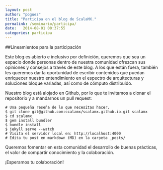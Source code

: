 ```yaml
---
layout: post
author: "poguez"
title: "Participa en el blog de ScalaMX."
permalink: /seminario/participa/
date:   2014-08-01 00:37:55
categories: participa
---
```


##Lineamientos para la participación

Este blog es abierto e inclusivo por definición, queremos que  sea un espacio donde
personas dentro de nuestra comunidad ofrezcan sus opiniones y consejos a través
de este blog. A los que están fuera, también les queremos dar la oportunidad de
escribir contenidos  que puedan enriquecer nuestro entendimiento
en el espectro de arquitecturas y soluciones bloque variadas, así como
de cómputo distribuido.

Nuestro blog está alojado en Github, por lo que te invitamos a clonar
el repositorio y a mandarnos un pull request:

```
# Una pequeña reseña de lo que necesitas hacer.
$ git clone git@github.com:scalamx/scalamx.github.io.git scalamx
$ cd scalamx
$ gem install bundler
$ bundle install
$ jekyll serve --watch
# Visita el servidor local en: http://localhost:4000
# Edita tu post en markdown (MD) en la carpeta _posts/
```

Queremos fomentar en esta comunidad el desarrollo de buenas prácticas,
el valor de compartir conocimiento y la colaboración.

¡Esperamos tu colaboración!
